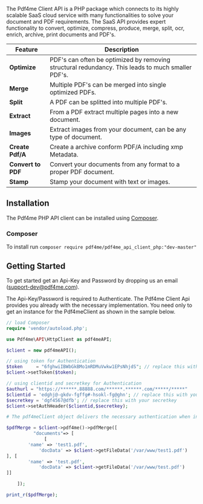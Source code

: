 ﻿The Pdf4me Client API is a PHP package which connects to its highly scalable SaaS cloud service with many functionalities 
to solve your document and PDF requirements. The SaaS API provides expert functionality to convert, optimize, compress, 
produce, merge, split, ocr, enrich, archive, print documents and PDF's.

Feature | Description 
------------ | ------------- 
**Optimize** | PDF's can often be optimized by removing structural redundancy. This leads to much smaller PDF's.
**Merge** | Multiple PDF's can be merged into single optimized PDFs.
**Split** | A PDF can be splitted into multiple PDF's.
**Extract** | From a PDF extract multiple pages into a new document.
**Images** | Extract images from your document, can be any type of document.
**Create Pdf/A** | Create a archive conform PDF/A including xmp Metadata.
**Convert to PDF** | Convert your documents from any format to a proper PDF document.
**Stamp** | Stamp your document with text or images.


## Installation

The Pdf4me PHP API client can be installed using [Composer](https://packagist.org/packages/pdf4me/pdf4me_api_client_php).

### Composer

To install run `composer require pdf4me/pdf4me_api_client_php:"dev-master"`


## Getting Started

To get started get an Api-Key and Password by dropping us an email (support-dev@pdf4me.com).

The Api-Key/Password is required to Authenticate. The Pdf4me Client Api provides you already with the 
necessary implementation. You need only to get an instance for the Pdf4meClient as shown in the sample below.

``` php
// load Composer
require 'vendor/autoload.php';

use Pdf4me\API\HttpClient as pdf4meAPI;

$client = new pdf4meAPI();

// using token for Authentication
$token     = "6fghwiIBWbGkBMo1mRDMuVwkw1EPsNhjdS"; // replace this with your token
$client->setToken($token);

// using clientid and secretkey for Authentication
$authurl = "https://******.88888.com/******.******.com/*****/*****"
$clientid = 'edghj@-gkdv-fgffg#-hsokl-fg@ghn'; // replace this with your clientid
$secretkey = 'dgf4567@dfb'; // replace this with your secretkey
$client->setAuthHeader($clientid,$secretkey);

# The pdf4meClient object delivers the necessary authentication when instantiating the different pdf4meClients such as for instance Merge

$pdfMerge = $client->pdf4me()->pdfMerge([
          "documents"=> [
              [
		'name' => 'test1.pdf',
    		'docData' => $client->getFileData('/var/www/test1.pdf')
], [
		'name' => 'test.pdf',
    		'docData' => $client->getFileData('/var/www/test.pdf')
]]

    ]);

print_r($pdfMerge);
```
